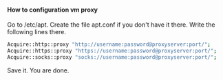 #### How to configuration vm proxy

Go to /etc/apt. Create the file apt.conf if you don't have it there. Write the following lines there.
```bash
Acquire::http::proxy "http://username:password@proxyserver:port/";
Acquire::https::proxy "https://username:password@proxyserver:port/";
Acquire::socks::proxy "socks://username:password@proxyserver:port/";
```
Save it. You are done.

